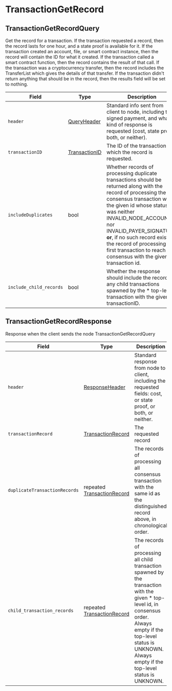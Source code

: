 # TransactionGetRecord

## TransactionGetRecordQuery

Get the record for a transaction. If the transaction requested a record, then the record lasts for one hour, and a state proof is available for it. If the transaction created an account, file, or smart contract instance, then the record will contain the ID for what it created. If the transaction called a smart contract function, then the record contains the result of that call. If the transaction was a cryptocurrency transfer, then the record includes the TransferList which gives the details of that transfer. If the transaction didn't return anything that should be in the record, then the results field will be set to nothing.

| Field                   | Type                                             | Description                                                                                                                                                                                                                                                                                                                                                                             |
| ----------------------- | ------------------------------------------------ | --------------------------------------------------------------------------------------------------------------------------------------------------------------------------------------------------------------------------------------------------------------------------------------------------------------------------------------------------------------------------------------- |
| `header`                | [QueryHeader](queryheader.md)                    | Standard info sent from client to node, including the signed payment, and what kind of response is requested (cost, state proof, both, or neither).                                                                                                                                                                                                                                     |
| `transactionID`         | [TransactionID](../basic-types/transactionid.md) | The ID of the transaction for which the record is requested.                                                                                                                                                                                                                                                                                                                            |
| `includeDuplicates`     | bool                                             | Whether records of processing duplicate transactions should be returned along with the record of processing the first consensus transaction with the given id whose status was neither INVALID\_NODE\_ACCOUNT nor INVALID\_PAYER\_SIGNATURE; **or**, if no such record exists, the record of processing the first transaction to reach consensus with the given transaction id. |
| `include_child_records` | bool                                             | Whether the response should include the records of any child transactions spawned by the \* top-level transaction with the given transactionID.                                                                                                                                                                                                                                       |

## TransactionGetRecordResponse

Response when the client sends the node TransactionGetRecordQuery

| Field                         | Type                                               | Description                                                                                                                                                                                                                        |
| ----------------------------- | -------------------------------------------------- | ---------------------------------------------------------------------------------------------------------------------------------------------------------------------------------------------------------------------------------- |
| `header`                      | [ResponseHeader](responseheader.md)                | Standard response from node to client, including the requested fields: cost, or state proof, or both, or neither.                                                                                                                  |
| `transactionRecord`           | [TransactionRecord](transactionrecord.md)          | The requested record                                                                                                                                                                                                               |
| `duplicateTransactionRecords` | repeated [TransactionRecord](transactionrecord.md) | The records of processing all consensus transaction with the same id as the distinguished record above, in chronological order.                                                                                                    |
| `child_transaction_records`   | repeated [TransactionRecord](transactionrecord.md) | The records of processing all child transaction spawned by the transaction with the given \* top-level id, in consensus order. Always empty if the top-level status is UNKNOWN. Always empty if the top-level status is UNKNOWN. |
